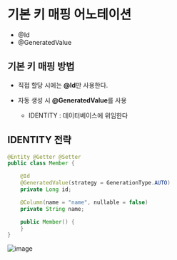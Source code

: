 # 기본 키 매핑 어노테이션

- @Id
- @GeneratedValue


## 기본 키 매핑 방법

- 직접 할당 시에는 **@Id**만 사용한다.

- 자동 생성 시 **@GeneratedValue**를 사용
    - IDENTITY : 데이터베이스에 위임한다

## IDENTITY 전략

```java
@Entity @Getter @Setter
public class Member {

    @Id
    @GeneratedValue(strategy = GenerationType.AUTO)
    private Long id;

    @Column(name = "name", nullable = false)
    private String name;

    public Member() {
    }
}
```

![image](https://user-images.githubusercontent.com/69107255/132989978-af132f64-5b0f-4a88-9f65-b13f8db7b696.png)
